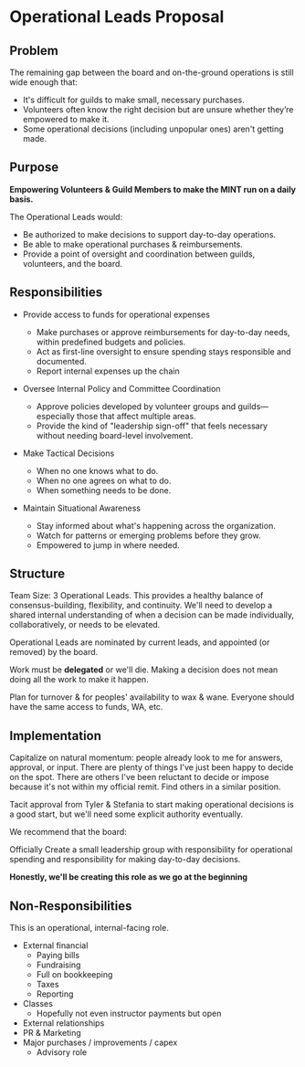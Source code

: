 # Operational Leads Proposal

## Problem

The remaining gap between the board and on-the-ground operations is still wide enough that:

* It's difficult for guilds to make small, necessary purchases.
* Volunteers often know the right decision but are unsure whether they’re empowered to make it.
* Some operational decisions (including unpopular ones) aren't getting made.

## Purpose

**Empowering Volunteers & Guild Members to make the MINT run on a daily basis.**

The Operational Leads would:

* Be authorized to make decisions to support day-to-day operations.
* Be able to make operational purchases & reimbursements.
* Provide a point of oversight and coordination between guilds, volunteers, and the board.

## Responsibilities

* Provide access to funds for operational expenses
    * Make purchases or approve reimbursements for day-to-day needs, within predefined budgets and policies.
    * Act as first-line oversight to ensure spending stays responsible and documented.
    * Report internal expenses up the chain

* Oversee Internal Policy and Committee Coordination
    * Approve policies developed by volunteer groups and guilds—especially those that affect multiple areas.
    * Provide the kind of "leadership sign-off" that feels necessary without needing board-level involvement.

* Make Tactical Decisions
    * When no one knows what to do.
    * When no one agrees on what to do.
    * When something needs to be done.

* Maintain Situational Awareness
    * Stay informed about what's happening across the organization.
    * Watch for patterns or emerging problems before they grow.
    * Empowered to jump in where needed.


## Structure

Team Size: 3 Operational Leads. This provides a healthy balance of consensus-building, flexibility, and continuity. We'll need to develop a shared internal understanding of when a decision can be made individually, collaboratively, or needs to be elevated.

Operational Leads are nominated by current leads, and appointed (or removed) by the board.

Work must be **delegated** or we'll die. Making a decision does not mean doing all the work to make it happen.

Plan for turnover & for peoples' availability to wax & wane. Everyone should have the same access to funds, WA, etc.

## Implementation

Capitalize on natural momentum: people already look to me for answers, approval, or input. There are plenty of things I've just been happy to decide on the spot. There are others I've been reluctant to decide or impose because it's not within my official remit. Find others in a similar position.

Tacit approval from Tyler & Stefania to start making operational decisions is a good start, but we'll need some explicit authority eventually.

We recommend that the board:

Officially Create a small leadership group with responsibility for operational spending and responsibility for making day-to-day decisions.

**Honestly, we'll be creating this role as we go at the beginning**


## Non-Responsibilities

This is an operational, internal-facing role.

* External financial
    * Paying bills
    * Fundraising
    * Full on bookkeeping
    * Taxes
    * Reporting
* Classes
    * Hopefully not even instructor payments but open 
* External relationships
* PR & Marketing
* Major purchases / improvements / capex
    * Advisory role
